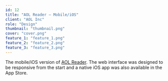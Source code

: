 ```yaml
---
id: 12
title: "AOL Reader — Mobile/iOS"
client: "AOL Inc"
role: "Design"
thumbnail: "thumbnail.png"
cover: "cover.png"
feature_1: "feature_1.png"
feature_2: "feature_2.png"
feature_3: "feature_3.png"
---
```


The mobile/iOS version of [AOL Reader](/projects/aol-reader/). The web interface was designed to be responsive from the start and a native iOS app was also available in the App Store.
